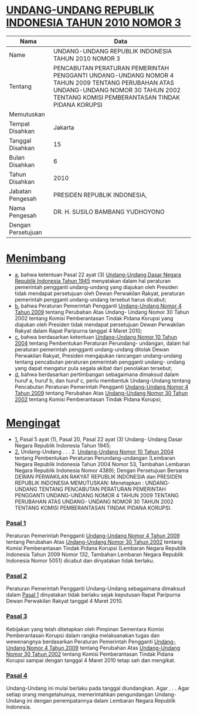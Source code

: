 # [UNDANG-UNDANG REPUBLIK INDONESIA TAHUN 2010 NOMOR 3](http://example.org/legal/peraturan/uu/2010/3)

| Nama | Data |
| ------ | ----- |
|Name|UNDANG-UNDANG REPUBLIK INDONESIA TAHUN 2010 NOMOR 3|
|Tentang| PENCABUTAN PERATURAN PEMERINTAH PENGGANTI UNDANG-UNDANG NOMOR 4 TAHUN 2009 TENTANG PERUBAHAN ATAS UNDANG-UNDANG NOMOR 30 TAHUN 2002 TENTANG KOMISI PEMBERANTASAN TINDAK PIDANA KORUPSI|
|Memutuskan||
|Tempat Disahkan|Jakarta|
|Tanggal Disahkan|15|
|Bulan Disahkan|6|
|Tahun Disahkan|2010|
|Jabatan Pengesah|PRESIDEN REPUBLIK INDONESIA,|
|Nama Pengesah|DR. H. SUSILO BAMBANG YUDHOYONO|
|Dengan Persetujuan||
# [Menimbang](http://example.org/legal/peraturan/uu/2010/3/menimbang)

* [a.](http://example.org/legal/peraturan/uu/2010/3/menimbang/huruf/a) bahwa ketentuan Pasal 22 ayat (3) [Undang-Undang Dasar Negara Republik Indonesia Tahun 1945](http://example.org/legal/peraturan/uu) menyatakan dalam hal peraturan pemerintah pengganti undang-undang yang diajukan oleh Presiden tidak mendapat persetujuan oleh Dewan Perwakilan Rakyat, peraturan pemerintah pengganti undang-undang tersebut harus dicabut;
* [b.](http://example.org/legal/peraturan/uu/2010/3/menimbang/huruf/b) bahwa Peraturan Pemerintah Pengganti [Undang-Undang Nomor 4 Tahun 2009](http://example.org/legal/peraturan/uu/2009/4) tentang Perubahan Atas Undang- Undang Nomor 30 Tahun 2002 tentang Komisi Pemberantasan Tindak Pidana Korupsi yang diajukan oleh Presiden tidak mendapat persetujuan Dewan Perwakilan Rakyat dalam Rapat Paripurna tanggal 4 Maret 2010;
* [c.](http://example.org/legal/peraturan/uu/2010/3/menimbang/huruf/c) bahwa berdasarkan ketentuan [Undang-Undang Nomor 10 Tahun 2004](http://example.org/legal/peraturan/uu/2004/10) tentang Pembentukan Peraturan Perundang- undangan, dalam hal peraturan pemerintah pengganti undang-undang ditolak Dewan Perwakilan Rakyat, Presiden mengajukan rancangan undang-undang tentang pencabutan peraturan pemerintah pengganti undang- undang yang dapat mengatur pula segala akibat dari penolakan tersebut;
* [d.](http://example.org/legal/peraturan/uu/2010/3/menimbang/huruf/d) bahwa berdasarkan pertimbangan sebagaimana dimaksud dalam huruf a, huruf b, dan huruf c, perlu membentuk Undang-Undang tentang Pencabutan Peraturan Pemerintah Pengganti [Undang-Undang Nomor 4 Tahun 2009](http://example.org/legal/peraturan/uu/2009/4) tentang Perubahan Atas [Undang-Undang Nomor 30 Tahun 2002](http://example.org/legal/peraturan/uu/2002/30) tentang Komisi Pemberantasan Tindak Pidana Korupsi;
# [Mengingat](http://example.org/legal/peraturan/uu/2010/3/mengingat)

* [1.](http://example.org/legal/peraturan/uu/2010/3/mengingat/huruf/0001) Pasal 5 ayat (1), Pasal 20, Pasal 22 ayat (3) Undang- Undang Dasar Negara Republik Indonesia Tahun 1945;
* [2.](http://example.org/legal/peraturan/uu/2010/3/mengingat/huruf/0002) Undang-Undang . . . 2. [Undang-Undang Nomor 10 Tahun 2004](http://example.org/legal/peraturan/uu/2004/10) tentang Pembentukan Peraturan Perundang-undangan (Lembaran Negara Republik Indonesia Tahun 2004 Nomor 53, Tambahan Lembaran Negara Republik Indonesia Nomor 4389); Dengan Persetujuan Bersama DEWAN PERWAKILAN RAKYAT REPUBLIK INDONESIA dan PRESIDEN REPUBLIK INDONESIA MEMUTUSKAN: Menetapkan : UNDANG-UNDANG TENTANG PENCABUTAN PERATURAN PEMERINTAH PENGGANTI UNDANG-UNDANG NOMOR 4 TAHUN 2009 TENTANG PERUBAHAN ATAS UNDANG- UNDANG NOMOR 30 TAHUN 2002 TENTANG KOMISI PEMBERANTASAN TINDAK PIDANA KORUPSI.

### [Pasal 1](http://example.org/legal/peraturan/uu/2010/3/pasal/0001)
Peraturan Pemerintah Pengganti [Undang-Undang Nomor 4 Tahun 2009](http://example.org/legal/peraturan/uu/2009/4) tentang Perubahan Atas [Undang-Undang Nomor 30 Tahun 2002](http://example.org/legal/peraturan/uu/2002/30) tentang Komisi Pemberantasan Tindak Pidana Korupsi (Lembaran Negara Republik Indonesia Tahun 2009 Nomor 132, Tambahan Lembaran Negara Republik Indonesia Nomor 5051) dicabut dan dinyatakan tidak berlaku.


### [Pasal 2](http://example.org/legal/peraturan/uu/2010/3/pasal/0002)
Peraturan Pemerintah Pengganti Undang-Undang sebagaimana dimaksud dalam [Pasal 1](http://example.org/legal/peraturan/uu/2010/3/pasal/0001) dinyatakan tidak berlaku sejak keputusan Rapat Paripurna Dewan Perwakilan Rakyat tanggal 4 Maret 2010.


### [Pasal 3](http://example.org/legal/peraturan/uu/2010/3/pasal/0003)
Kebijakan yang telah ditetapkan oleh Pimpinan Sementara Komisi Pemberantasan Korupsi dalam rangka melaksanakan tugas dan wewenangnya berdasarkan Peraturan Pemerintah Pengganti [Undang-Undang Nomor 4 Tahun 2009](http://example.org/legal/peraturan/uu/2009/4) tentang Perubahan Atas [Undang-Undang Nomor 30 Tahun 2002](http://example.org/legal/peraturan/uu/2002/30) tentang Komisi Pemberantasan Tindak Pidana Korupsi sampai dengan tanggal 4 Maret 2010 tetap sah dan mengikat.


### [Pasal 4](http://example.org/legal/peraturan/uu/2010/3/pasal/0004)
Undang-Undang ini mulai berlaku pada tanggal diundangkan. Agar . . . Agar setiap orang mengetahuinya, memerintahkan pengundangan Undang-Undang ini dengan penempatannya dalam Lembaran Negara Republik Indonesia.
